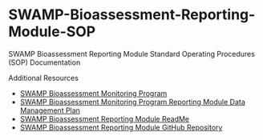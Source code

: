 # SWAMP-Bioassessment-Reporting-Module-SOP
SWAMP Bioassessment Reporting Module Standard Operating Procedures (SOP) Documentation

Additional Resources

- [SWAMP Bioassessment Monitoring Program](https://www.waterboards.ca.gov/water_issues/programs/swamp/bioassessment/)
- [SWAMP Bioassessment Monitoring Program Reporting Module Data Management Plan](https://docs.google.com/document/d/1_JNdR-7H7F7in_PqYPiNlQkJFgWgWYvAU1nSbA-d4Sc/edit?usp=sharing)
- [SWAMP Bioassessment Reporting Module ReadMe](https://cawaterboarddatacenter.github.io/SWAMP-Bioassessment-Reporting-Module/)
- [SWAMP Bioassessment Reporting Module GitHub Repository](https://github.com/CAWaterBoardDataCenter/SWAMP-Bioassessment-Reporting-Module)
